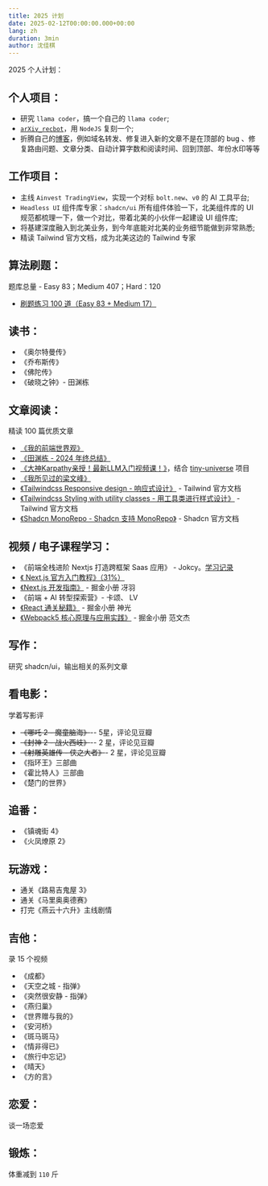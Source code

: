 ```yaml
---
title: 2025 计划
date: 2025-02-12T00:00:00.000+00:00
lang: zh
duration: 3min
author: 沈佳棋
---
```


2025 个人计划：

## 个人项目：

* 研究 `llama coder`，搞一个自己的 `llama coder`;
* [`arXiv_recbot`](https://github.com/yuandong-tian/arXiv_recbot)，用 `NodeJS` 复刻一个;
* 折腾自己的[博客](https://www.oppenheimor.tech/index-zh)，例如域名转发、修复进入新的文章不是在顶部的 bug 、修复路由问题、文章分类、自动计算字数和阅读时间、回到顶部、年份水印等等

## 工作项目：

* 主线 `Ainvest TradingView`，实现一个对标 `bolt.new`、`v0` 的 AI 工具平台;
* `Headless UI` 组件库专家：`shadcn/ui` 所有组件体验一下，北美组件库的 UI 规范都梳理一下，做一个对比，带着北美的小伙伴一起建设 UI 组件库;
* 将基建深度融入到北美业务，到今年底能对北美的业务细节能做到非常熟悉;
* 精读 Tailwind 官方文档，成为北美这边的 Tailwind 专家

## 算法刷题：

题库总量 - Easy 83；Medium 407；Hard：120  

* [刷题练习 100 道（Easy 83 + Medium 17）](https://juejin.cn/problemset)

## 读书：

* 《奥尔特曼传》
* 《乔布斯传》
* 《佛陀传》
* 《破晓之钟》- 田渊栋

## 文章阅读：

精读 100 篇优质文章

* [《我的前端世界观》](https://juejin.cn/post/7467856554596073498 )
* [《田渊栋 - 2024 年终总结》](https://zhuanlan.zhihu.com/p/15135181332 )
* [《大神Karpathy亲授！最新LLM入门视频课！》](https://mp.weixin.qq.com/s/qw4CNN4z4-T_HUcezdkU0A)，结合 [tiny-universe](https://github.com/datawhalechina/tiny-universe) 项目
* [《我所见过的梁文峰》](https://mp.weixin.qq.com/s/tv_eN8-bxH_PkqCFu3P-7g)
* [《Tailwindcss Responsive design - 响应式设计》](https://tailwindcss.com/docs/responsive-design) - Tailwind 官方文档 
* [《Tailwindcss Styling with utility classes - 用工具类进行样式设计》](https://tailwindcss.com/docs/styling-with-utility-classes ) - Tailwind 官方文档
* [《Shadcn MonoRepo - Shadcn 支持 MonoRepo》](https://ui.shadcn.com/docs/monorepo ) - Shadcn 官方文档

## 视频 / 电子课程学习：

* 《前端全栈进阶 Nextjs 打造跨框架 Saas 应用》 - Jokcy。[学习记录](https://omniscient-wildflower-699.notion.site/NextJS-course-15650dc108918095b35dc5013a5cfa7c?pvs=4)
* [《 Next.js 官方入门教程》（31%）](https://nextjs.org/learn:https://github.com/oppenheimor/nextjs-book-practice )
* [《Next.js 开发指南》](https://juejin.cn/book/7307859898316881957) - 掘金小册 冴羽
* 《前端 + AI 转型探索营》- 卡颂、 LV
* [《React 通关秘籍》](https://juejin.cn/book/7294082310658326565) - 掘金小册 神光
* [《Webpack5 核心原理与应用实践》](https://juejin.cn/book/7115598540721618944) - 掘金小册 范文杰

## 写作：

研究 shadcn/ui，输出相关的系列文章

## 看电影：

学着写影评

* ~~《哪吒 2 - 魔童脑海》~~-- 5星，评论见豆瓣
* ~~《封神 2 - 战火西岐》~~-- 2 星，评论见豆瓣
* ~~《射雕英雄传 - 侠之大者》~~- 2 星，评论见豆瓣
* 《指环王》三部曲
* 《霍比特人》三部曲
* 《楚门的世界》

## 追番：

* 《镇魂街 4》
* 《火凤燎原 2》

## 玩游戏：

* 通关《路易吉鬼屋 3》
* 通关《马里奥奥德赛》
* 打完《燕云十六升》主线剧情

## 吉他：

录 15 个视频

* 《成都》
* 《天空之城 - 指弹》
* 《突然很安静 - 指弹》
* 《燕归巢》
* 《世界赠与我的》
* 《安河桥》
* 《斑马斑马》
* 《情非得已》
* 《旅行中忘记》
* 《晴天》
* 《方的言》

## 恋爱：

谈一场恋爱

## 锻炼：

体重减到 `110` 斤